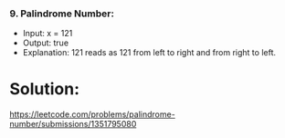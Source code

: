 ### 9. Palindrome Number:

- Input: x = 121
- Output: true
- Explanation: 121 reads as 121 from left to right and from right to left.

# Solution:

https://leetcode.com/problems/palindrome-number/submissions/1351795080
